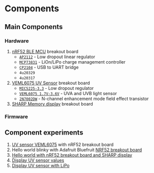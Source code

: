 # Components

## Main Components

### Hardware

1. [nRF52 BLE MCU](https://cdn-learn.adafruit.com/assets/assets/000/052/793/original/microcontrollers_revgsch.png?1523067417) breakout board
    - [`AP2112`](https://cdn-shop.adafruit.com/product-files/2471/AP2112.pdf) - Low dropout linear regulator
    - [`MCP73831`](https://cdn.sparkfun.com/assets/learn_tutorials/6/9/5/MCP738312.pdf) - LiOn/LiPo charge management controller
    - [`CP2104`](https://www.silabs.com/documents/public/data-sheets/cp2104.pdf) - USB to UART bridge
    - `4u20329`
    - `4u20317`
1. [VEML6075 UV Sensor](https://cdn-learn.adafruit.com/assets/assets/000/062/587/original/adafruit_products_schem.png?1537993764) breakout board
    - [`MIC5225-3.3`](http://ww1.microchip.com/downloads/en/DeviceDoc/mic5225.pdf) - Low dropout regulator
    - [`VEML6075 1.7V-3.6V`](https://www.vishay.com/docs/84304/veml6075.pdf) - UVA and UVB light sensor
    - [`2N7002DW`](http://www.farnell.com/datasheets/1900920.pdf) - N-channel enhancement mode field effect transistor
1. [SHARP Memory display](https://github.com/adafruit/Adafruit-Sharp-Memory-Display) breakout board

### Firmware

## Component experiments

1. [UV sensor VEML6075](uv-sensor
  ) with nRF52 breakout board
1. Hello world blinky with Adafruit Bluefruit [NRF52 breakout board](nrf52)
1. [Hello world with nRF52 breakout board and SHARP display](sharp-display)
1. [Display UV sensor values](display-uv)
1. [Display UV sensor with LiPo](display-uv-lipo)
